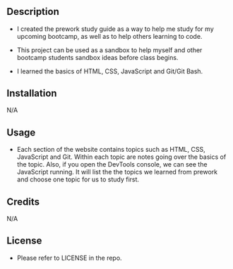 # <Prework Study Guide Webpage>

## Description

- I created the prework study guide as a way to help me study for my upcoming bootcamp, as well as to help others learning to code. 

- This project can be used as a sandbox to help myself and other bootcamp students sandbox ideas before class begins. 

- I learned the basics of HTML, CSS, JavaScript and Git/Git Bash. 

## Installation

N/A

## Usage

- Each section of the website contains topics such as HTML, CSS, JavaScript and Git. Within each topic are notes going over the basics of the topic. Also, if you open the DevTools console, we can see the JavaScript running. It will list the the topics we learned from prework and choose one topic for us to study first. 

## Credits

N/A

## License

- Please refer to LICENSE in the repo.  
